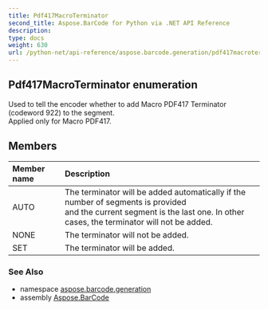 ```yaml
---
title: Pdf417MacroTerminator
second_title: Aspose.BarCode for Python via .NET API Reference
description: 
type: docs
weight: 630
url: /python-net/api-reference/aspose.barcode.generation/pdf417macroterminator/
---
```


## Pdf417MacroTerminator enumeration

Used to tell the encoder whether to add Macro PDF417 Terminator (codeword 922) to the segment. <br/>            Applied only for Macro PDF417.

## Members
| Member name | Description |
| :- | :- |
|AUTO|The terminator will be added automatically if the number of segments is provided <br/>            and the current segment is the last one. In other cases, the terminator will not be added.|
|NONE|The terminator will not be added.|
|SET|The terminator will be added.|

### See Also

* namespace [aspose.barcode.generation](/barcode/python-net/api-reference/aspose.barcode.generation/)
* assembly [Aspose.BarCode](/barcode/python-net/api-reference/)

